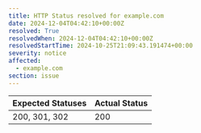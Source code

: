```yaml
---
title: HTTP Status resolved for example.com
date: 2024-12-04T04:42:10+00:00Z
resolved: True
resolvedWhen: 2024-12-04T04:42:10+00:00Z
resolvedStartTime: 2024-10-25T21:09:43.191474+00:00
severity: notice
affected:
  - example.com
section: issue
---
```


| Expected Statuses | Actual Status  |
|-------------------|----------------|
| 200, 301, 302 | 200 |
